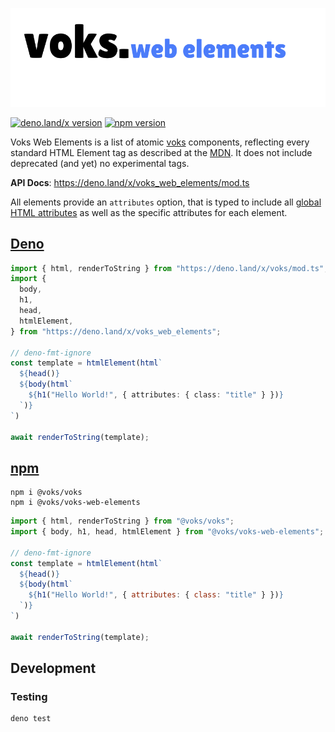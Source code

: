 ![voks web elements](./docs/voks_elements.svg)

[![deno.land/x version](https://shield.deno.dev/x/voks_web_elements)](https://deno.land/x/voks_web_elements)
[![npm version](https://img.shields.io/npm/v/@voks/voks-web-elements)](https://www.npmjs.com/package/@voks/voks-web-elements)

Voks Web Elements is a list of atomic
[voks](https://github.com/voks-templating/voks) components, reflecting every
standard HTML Element tag as described at the
[MDN](https://developer.mozilla.org/en-US/docs/Web/HTML/Element). It does not
include deprecated (and yet) no experimental tags.

**API Docs**: https://deno.land/x/voks_web_elements/mod.ts

All elements provide an `attributes` option, that is typed to include all
[global HTML attributes](https://developer.mozilla.org/en-US/docs/Web/HTML/Global_attributes)
as well as the specific attributes for each element.

## [Deno](https://deno.land/x/voks_web_elements)

```typescript
import { html, renderToString } from "https://deno.land/x/voks/mod.ts";
import {
  body,
  h1,
  head,
  htmlElement,
} from "https://deno.land/x/voks_web_elements";

// deno-fmt-ignore
const template = htmlElement(html`
  ${head()}
  ${body(html`
    ${h1("Hello World!", { attributes: { class: "title" } })}
  `)}
`)

await renderToString(template);
```

## [npm](https://www.npmjs.com/package/@voks/voks-web-elements)

```shell
npm i @voks/voks
npm i @voks/voks-web-elements
```

```javascript
import { html, renderToString } from "@voks/voks";
import { body, h1, head, htmlElement } from "@voks/voks-web-elements";

// deno-fmt-ignore
const template = htmlElement(html`
  ${head()}
  ${body(html`
    ${h1("Hello World!", { attributes: { class: "title" } })}
  `)}
`)

await renderToString(template);
```

## Development

### Testing

```
deno test
```
